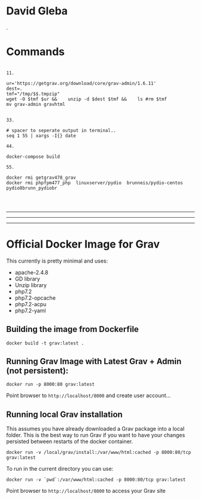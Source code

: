 # David Gleba

.

# Commands

```

11.

ur='https://getgrav.org/download/core/grav-admin/1.6.11'
dest=.
tmf="/tmp/$$.tmpzip"
wget -O $tmf $ur &&    unzip -d $dest $tmf &&    ls #rm $tmf
mv grav-admin gravhtml


33.

# spacer to seperate output in terminal..
seq 1 55 | xargs -I{} date

44.

docker-compose build

55.

docker rmi getgrav478_grav
docker rmi phpfpm477_php  linuxserver/pydio  brunneis/pydio-centos pydio8brunn_pydiobr




```

---

---

---

# Official Docker Image for Grav

This currently is pretty minimal and uses:

- apache-2.4.8
- GD library
- Unzip library
- php7.2
- php7.2-opcache
- php7.2-acpu
- php7.2-yaml

## Building the image from Dockerfile

```
docker build -t grav:latest .
```

## Running Grav Image with Latest Grav + Admin (not persistent):

```
docker run -p 8000:80 grav:latest
```

Point browser to `http://localhost/8000` and create user account...

## Running local Grav installation

This assumes you have already downloaded a Grav package into a local folder. This is the best way to run Grav if you want to have your changes persisted between restarts of the docker container.

```
docker run -v /local/grav/install:/var/www/html:cached -p 8000:80/tcp grav:latest
```

To run in the current directory you can use:

```
docker run -v `pwd`:/var/www/html:cached -p 8000:80/tcp grav:latest
```

Point browser to `http://localhost/8000` to access your Grav site
